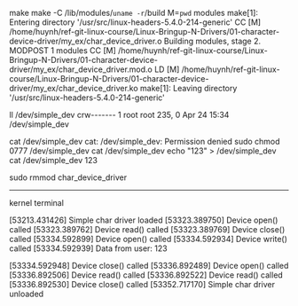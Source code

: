 make
make -C /lib/modules/`uname -r`/build M=`pwd` modules
make[1]: Entering directory '/usr/src/linux-headers-5.4.0-214-generic'
  CC [M]  /home/huynh/ref-git-linux-course/Linux-Bringup-N-Drivers/01-character-device-driver/my_ex/char_device_driver.o
  Building modules, stage 2.
  MODPOST 1 modules
  CC [M]  /home/huynh/ref-git-linux-course/Linux-Bringup-N-Drivers/01-character-device-driver/my_ex/char_device_driver.mod.o
  LD [M]  /home/huynh/ref-git-linux-course/Linux-Bringup-N-Drivers/01-character-device-driver/my_ex/char_device_driver.ko
make[1]: Leaving directory '/usr/src/linux-headers-5.4.0-214-generic'

ll /dev/simple_dev 
crw------- 1 root root 235, 0 Apr 24 15:34 /dev/simple_dev

cat /dev/simple_dev 
cat: /dev/simple_dev: Permission denied
sudo chmod 0777 /dev/simple_dev 
cat /dev/simple_dev 
echo "123" > /dev/simple_dev 
cat /dev/simple_dev 
123
     
sudo rmmod char_device_driver 


-----------

kernel terminal

[53213.431426] Simple char driver loaded
[53323.389750] Device open() called
[53323.389762] Device read() called
[53323.389769] Device close() called
[53334.592899] Device open() called
[53334.592934] Device write() called
[53334.592939] Data from user: 123

[53334.592948] Device close() called
[53336.892489] Device open() called
[53336.892506] Device read() called
[53336.892522] Device read() called
[53336.892530] Device close() called
[53352.717170] Simple char driver unloaded
